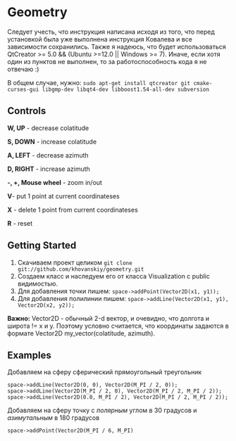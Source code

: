 Geometry
========

Следует учесть, что инструкция написана исходя из того, что перед установкой была уже выполнена инструкция Ковалева и все зависимости сохранились. Также я надеюсь, что будет использоваться QtCreator >= 5.0 && (Ubuntu >=12.0 || Windows >= 7). Иначе, если хотя один из пунктов не выполнен, то за работоспособность кода я не отвечаю :) 

В общем случае, нужно:
```sudo apt-get install qtcreator git cmake-curses-gui libgmp-dev libqt4-dev libboost1.54-all-dev subversion```

## Controls

**W, UP** - decrease colatitude

**S, DOWN** - increase colatitude


**A, LEFT** - decrease azimuth

**D, RIGHT** - increase azimuth


**-, +, Mouse wheel** - zoom in/out

**V**- put 1 point at current coordinateses

**X** - delete 1 point from current coordinateses

**R** - reset

## Getting Started
1. Скачиваем проект целиком ```git clone git://github.com/khovanskiy/geometry.git```
2. Создаем класс и наследуем его от класса Visualization c public видимостью.
3. Для добавления точки пишем: ```space->addPoint(Vector2D(x1, y1));```
4. Для добавления полилинии пишем: ```space->addLine(Vector2D(x1, y1), Vector2D(x2, y2));```

**Важно:** Vector2D - обычный 2-d вектор, и очевидно, что долгота и широта != x и y. Поэтому условно считается, что координаты задаются в формате Vector2D my_vector(colatitude, azimuth).

## Examples
Добавляем на сферу сферический прямоугольный треугольник
```
space->addLine(Vector2D(0, 0), Vector2D(M_PI / 2, 0));
space->addLine(Vector2D(M_PI / 2, 0), Vector2D(M_PI / 2, M_PI / 2));
space->addLine(Vector2D(0.0, M_PI / 2), Vector2D(M_PI / 2, M_PI / 2));
```
Добавляем на сферу точку с *полярным* углом в 30 градусов и *азимутальным* в 180 градусов
```
space->addPoint(Vector2D(M_PI / 6, M_PI)
```


